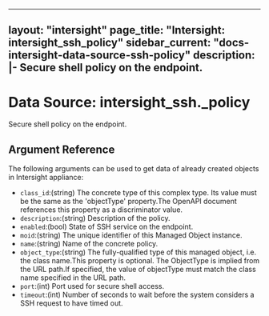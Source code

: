 
---
layout: "intersight"
page_title: "Intersight: intersight_ssh_policy"
sidebar_current: "docs-intersight-data-source-ssh-policy"
description: |-
Secure shell policy on the endpoint.
---

# Data Source: intersight_ssh._policy
Secure shell policy on the endpoint.
## Argument Reference
The following arguments can be used to get data of already created objects in Intersight appliance:
* `class_id`:(string) The concrete type of this complex type. Its value must be the same as the 'objectType' property.The OpenAPI document references this property as a discriminator value. 
* `description`:(string) Description of the policy. 
* `enabled`:(bool) State of SSH service on the endpoint. 
* `moid`:(string) The unique identifier of this Managed Object instance. 
* `name`:(string) Name of the concrete policy. 
* `object_type`:(string) The fully-qualified type of this managed object, i.e. the class name.This property is optional. The ObjectType is implied from the URL path.If specified, the value of objectType must match the class name specified in the URL path. 
* `port`:(int) Port used for secure shell access. 
* `timeout`:(int) Number of seconds to wait before the system considers a SSH request to have timed out. 
